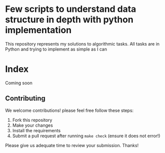 # Few scripts to understand data structure in depth with python implementation

This repository represents my solutions to algorithmic tasks. All tasks are in Python and trying to implement as simple as I can

Index
================
Coming soon

## Contributing

We welcome contributions! please feel free
follow these steps:

1. Fork this repository
2. Make your changes
3. Install the requirements
4. Submit a pull request after running `make check` (ensure it does not error!)

Please give us adequate time to review your submission. Thanks!
